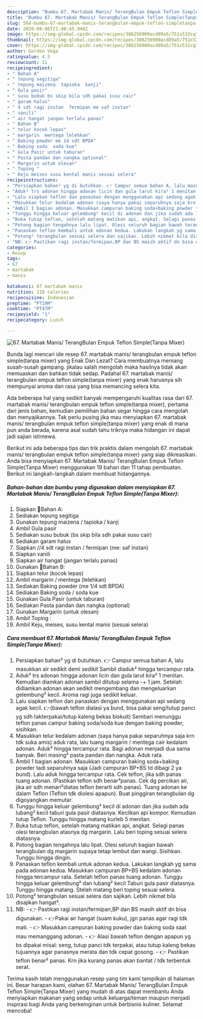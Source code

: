 ```yaml
---
description: "Bumbu 67. Martabak Manis/ TerangBulan Empuk Teflon Simple(Tanpa Mixer) | Cara Masak 67. Martabak Manis/ TerangBulan Empuk Teflon Simple(Tanpa Mixer) Yang Bikin Ngiler"
title: "Bumbu 67. Martabak Manis/ TerangBulan Empuk Teflon Simple(Tanpa Mixer) | Cara Masak 67. Martabak Manis/ TerangBulan Empuk Teflon Simple(Tanpa Mixer) Yang Bikin Ngiler"
slug: 564-bumbu-67-martabak-manis-terangbulan-empuk-teflon-simpletanpa-mixer-cara-masak-67-martabak-manis-terangbulan-empuk-teflon-simpletanpa-mixer-yang-bikin-ngiler
date: 2020-08-06T21:48:45.946Z
image: https://img-global.cpcdn.com/recipes/386256900acd89a5/751x532cq70/67-martabak-manis-terangbulan-empuk-teflon-simpletanpa-mixer-foto-resep-utama.jpg
thumbnail: https://img-global.cpcdn.com/recipes/386256900acd89a5/751x532cq70/67-martabak-manis-terangbulan-empuk-teflon-simpletanpa-mixer-foto-resep-utama.jpg
cover: https://img-global.cpcdn.com/recipes/386256900acd89a5/751x532cq70/67-martabak-manis-terangbulan-empuk-teflon-simpletanpa-mixer-foto-resep-utama.jpg
author: Gordon Vega
ratingvalue: 4.5
reviewcount: 11
recipeingredient:
- " Bahan A"
- " tepung segitiga"
- " tepung maizena  tapioka  kanji"
- " Gula pasir"
- " susu bubuk bs skip bila sdh pakai susu cair"
- " garam halus"
- " 4 sdt ragi instan  fermipan me saf instan"
- " vanili"
- " air hangat jangan terlalu panas"
- " Bahan B"
- " telur kocok lepas"
- " margarin  mentega lelehkan"
- " Baking powder me 14 sdt BPDA"
- " Baking soda  soda kue"
- " Gula Pasir untuk taburan"
- " Pasta pandan dan nangka optional"
- " Margarin untuk olesan"
- " Toping "
- " Keju meises susu kental manis sesuai selera"
recipeinstructions:
- "Persiapkan bahan² yg di butuhkan. 👉 Campur semua bahan A, lalu masukkan air sedikit demi sedikit Sambil diaduk² hingga tercampur rata."
- "Aduk² trs adonan hingga adonan licin dan gula larut kira² 1 menitan. Kemudian diamkan adonan sambil ditutup selama -+ 1 jam. Setelah didiamkan adonan akan sedikit mengembang dan mengeluarkan gelembung² kecil. Aroma ragi juga sedikit keluar."
- "Lalu siapkan teflon dan panaskan dengan menggunakan api sedang agak kecil. 👉(bawah teflon dialasi ya bund, bisa pakai seng/tutup panci yg sdh takterpakai/tutup kaleng bekas biskuit) Sembari menunggu teflon panas campur baking soda/soda kue dengan baking powder, sisihkan."
- "Masukkan telur kedalam adonan (saya hanya pakai separuhnya saja krn tdk suka amis) aduk rata, lalu tuang margarin / mentega cair kedalam adonan. Aduk² hingga tercampur rata. Bagi adonan menjadi dua sama banyak. Beri masing² pasta pandan dan nangka. Aduk rata."
- "Ambil 1 bagian adonan. Masukkan campuran baking soda+baking powder tadi separuhnya saja (Jadi campuran BP+BS td dibagi 2 ya bund). Lalu aduk hingga tercampur rata. Cek teflon, jika sdh panas tuang adonan. (Pastikan teflon sdh benar²panas. Cek dg percikan air, jika air sdh menari²diatas teflon berarti sdh panas). Tuang adonan ke dalam Teflon (Teflon tdk diolesi apapun). Buat pinggiran terangbulan dg digoyangkan memutar."
- "Tunggu hingga keluar gelembung² kecil di adonan dan jika sudah ada lubang² kecil taburi gula pasir diatasnya. Kecilkan api kompor. Kemudian tutup Teflon. Tunggu hingga matang kurleb 5 menitan."
- "Buka tutup teflon, setelah matang matikan api, angkat. Selagi panas olesi terangbulan atasnya dg margarin. Lalu beri toping sesuai selera diatasnya."
- "Potong bagian tengahnya lalu lipat. Olesi seluruh bagian bawah terangbulan dg margarin supaya tetap lembut dan wangi. Sisihkan. Tunggu hingga dingin."
- "Panaskan teflon kembali untuk adonan kedua. Lakukan langkah yg sama pada adonan kedua. Masukkan campuran BP+BS kedalam adonan hingga tercampur rata. Setelah teflon panas tuang adonan. Tunggu hingga keluar gelembung² dan lubang² kecil Taburi gula pasir diatasnya. Tunggu hingga matang. Stelah matang beri toping sesuai selera."
- "Potong² terangbulan sesuai selera dan sajikan. Lebih nikmat bila disajikan hangat²."
- "NB: 👉 Pastikan ragi instan/fermipan,BP dan BS masih aktif dn bisa digunakan. 👉Pakai air hangat (suam kuku), jgn panas agar ragi tdk mati. 👉 Masukkan campuran baking powder dan baking soda saat mau memanggang adonan. 👉 Alasi bawah teflon dengan apapun yg bs dipakai misal: seng, tutup panci tdk terpakai, atau tutup kaleng bekas tujuannya agar panasnya merata dan tdk cepat gosong. 👉 Pastikan teflon benar² panas. Krn jika kurang panas akan bantat / tdk terbentuk serat."
categories:
- Resep
tags:
- 67
- martabak
- manis

katakunci: 67 martabak manis 
nutrition: 218 calories
recipecuisine: Indonesian
preptime: "PT19M"
cooktime: "PT47M"
recipeyield: "1"
recipecategory: Lunch

---
```



![67. Martabak Manis/ TerangBulan Empuk Teflon Simple(Tanpa Mixer)](https://img-global.cpcdn.com/recipes/386256900acd89a5/751x532cq70/67-martabak-manis-terangbulan-empuk-teflon-simpletanpa-mixer-foto-resep-utama.jpg)

Bunda lagi mencari ide resep 67. martabak manis/ terangbulan empuk teflon simple(tanpa mixer) yang Enak Dan Lezat? Cara membuatnya memang susah-susah gampang. jikalau salah mengolah maka hasilnya tidak akan memuaskan dan bahkan tidak sedap. Padahal 67. martabak manis/ terangbulan empuk teflon simple(tanpa mixer) yang enak harusnya sih mempunyai aroma dan rasa yang bisa memancing selera kita.



Ada beberapa hal yang sedikit banyak mempengaruhi kualitas rasa dari 67. martabak manis/ terangbulan empuk teflon simple(tanpa mixer), pertama dari jenis bahan, kemudian pemilihan bahan segar hingga cara mengolah dan menyajikannya. Tak perlu pusing jika mau menyiapkan 67. martabak manis/ terangbulan empuk teflon simple(tanpa mixer) yang enak di mana pun anda berada, karena asal sudah tahu triknya maka hidangan ini dapat jadi sajian istimewa.


Berikut ini ada beberapa tips dan trik praktis dalam mengolah 67. martabak manis/ terangbulan empuk teflon simple(tanpa mixer) yang siap dikreasikan. Anda bisa menyiapkan 67. Martabak Manis/ TerangBulan Empuk Teflon Simple(Tanpa Mixer) menggunakan 19 bahan dan 11 tahap pembuatan. Berikut ini langkah-langkah dalam membuat hidangannya.

<!--inarticleads1-->

##### Bahan-bahan dan bumbu yang digunakan dalam menyiapkan 67. Martabak Manis/ TerangBulan Empuk Teflon Simple(Tanpa Mixer):

1. Siapkan  🌟Bahan A:
1. Sediakan  tepung segitiga
1. Gunakan  tepung maizena / tapioka / kanji
1. Ambil  Gula pasir
1. Sediakan  susu bubuk (bs skip bila sdh pakai susu cair)
1. Sediakan  garam halus
1. Siapkan  //4 sdt ragi instan / fermipan (me: saf instan)
1. Siapkan  vanili
1. Siapkan  air hangat (jangan terlalu panas)
1. Gunakan  🌟Bahan B:
1. Siapkan  telur (kocok lepas)
1. Ambil  margarin / mentega (lelehkan)
1. Sediakan  Baking powder (me 1/4 sdt BPDA)
1. Sediakan  Baking soda / soda kue
1. Gunakan  Gula Pasir (untuk taburan)
1. Sediakan  Pasta pandan dan nangka (optional)
1. Gunakan  Margarin (untuk olesan)
1. Ambil  Toping :
1. Ambil  Keju, meises, susu kental manis (sesuai selera)




<!--inarticleads2-->

##### Cara membuat 67. Martabak Manis/ TerangBulan Empuk Teflon Simple(Tanpa Mixer):

1. Persiapkan bahan² yg di butuhkan. 👉 Campur semua bahan A, lalu masukkan air sedikit demi sedikit Sambil diaduk² hingga tercampur rata.
1. Aduk² trs adonan hingga adonan licin dan gula larut kira² 1 menitan. Kemudian diamkan adonan sambil ditutup selama -+ 1 jam. Setelah didiamkan adonan akan sedikit mengembang dan mengeluarkan gelembung² kecil. Aroma ragi juga sedikit keluar.
1. Lalu siapkan teflon dan panaskan dengan menggunakan api sedang agak kecil. 👉(bawah teflon dialasi ya bund, bisa pakai seng/tutup panci yg sdh takterpakai/tutup kaleng bekas biskuit) Sembari menunggu teflon panas campur baking soda/soda kue dengan baking powder, sisihkan.
1. Masukkan telur kedalam adonan (saya hanya pakai separuhnya saja krn tdk suka amis) aduk rata, lalu tuang margarin / mentega cair kedalam adonan. Aduk² hingga tercampur rata. Bagi adonan menjadi dua sama banyak. Beri masing² pasta pandan dan nangka. Aduk rata.
1. Ambil 1 bagian adonan. Masukkan campuran baking soda+baking powder tadi separuhnya saja (Jadi campuran BP+BS td dibagi 2 ya bund). Lalu aduk hingga tercampur rata. Cek teflon, jika sdh panas tuang adonan. (Pastikan teflon sdh benar²panas. Cek dg percikan air, jika air sdh menari²diatas teflon berarti sdh panas). Tuang adonan ke dalam Teflon (Teflon tdk diolesi apapun). Buat pinggiran terangbulan dg digoyangkan memutar.
1. Tunggu hingga keluar gelembung² kecil di adonan dan jika sudah ada lubang² kecil taburi gula pasir diatasnya. Kecilkan api kompor. Kemudian tutup Teflon. Tunggu hingga matang kurleb 5 menitan.
1. Buka tutup teflon, setelah matang matikan api, angkat. Selagi panas olesi terangbulan atasnya dg margarin. Lalu beri toping sesuai selera diatasnya.
1. Potong bagian tengahnya lalu lipat. Olesi seluruh bagian bawah terangbulan dg margarin supaya tetap lembut dan wangi. Sisihkan. Tunggu hingga dingin.
1. Panaskan teflon kembali untuk adonan kedua. Lakukan langkah yg sama pada adonan kedua. Masukkan campuran BP+BS kedalam adonan hingga tercampur rata. Setelah teflon panas tuang adonan. Tunggu hingga keluar gelembung² dan lubang² kecil Taburi gula pasir diatasnya. Tunggu hingga matang. Stelah matang beri toping sesuai selera.
1. Potong² terangbulan sesuai selera dan sajikan. Lebih nikmat bila disajikan hangat².
1. NB: - 👉 Pastikan ragi instan/fermipan,BP dan BS masih aktif dn bisa digunakan. - 👉Pakai air hangat (suam kuku), jgn panas agar ragi tdk mati. - 👉 Masukkan campuran baking powder dan baking soda saat mau memanggang adonan. - 👉 Alasi bawah teflon dengan apapun yg bs dipakai misal: seng, tutup panci tdk terpakai, atau tutup kaleng bekas tujuannya agar panasnya merata dan tdk cepat gosong. - 👉 Pastikan teflon benar² panas. Krn jika kurang panas akan bantat / tdk terbentuk serat.




Terima kasih telah menggunakan resep yang tim kami tampilkan di halaman ini. Besar harapan kami, olahan 67. Martabak Manis/ TerangBulan Empuk Teflon Simple(Tanpa Mixer) yang mudah di atas dapat membantu Anda menyiapkan makanan yang sedap untuk keluarga/teman maupun menjadi inspirasi bagi Anda yang berkeinginan untuk berbisnis kuliner. Selamat mencoba!

